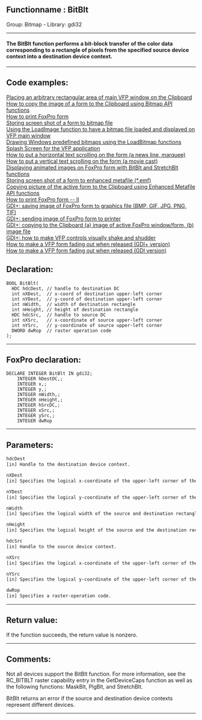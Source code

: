 <link rel="stylesheet" type="text/css" href="../../css/win32api.css">  
<link rel="stylesheet" href="https://cdnjs.cloudflare.com/ajax/libs/font-awesome/4.7.0/css/font-awesome.min.css">

## Functionname : BitBlt
Group: Bitmap - Library: gdi32    
***  


#### The BitBlt function performs a bit-block transfer of the color data corresponding to a rectangle of pixels from the specified source device context into a destination device context.
***  


## Code examples:
[Placing an arbitrary rectangular area of main VFP window on the Clipboard](../../samples/sample_081.md)  
[How to copy the image of a form to the Clipboard using Bitmap API functions](../../samples/sample_091.md)  
[How to print FoxPro form](../../samples/sample_158.md)  
[Storing screen shot of a form to bitmap file](../../samples/sample_187.md)  
[Using the LoadImage function to have a bitmap file loaded and displayed on VFP main window](../../samples/sample_210.md)  
[Drawing Windows predefined bitmaps using the LoadBitmap functions](../../samples/sample_253.md)  
[Splash Screen for the VFP application](../../samples/sample_294.md)  
[How to put a horizontal text scrolling on the form (a news line, marquee)](../../samples/sample_352.md)  
[How to put a vertical text scrolling on the form (a movie cast)](../../samples/sample_354.md)  
[Displaying animated images on FoxPro form with BitBlt and StretchBlt functions](../../samples/sample_355.md)  
[Storing screen shot of a form to enhanced metafile (*.emf)](../../samples/sample_402.md)  
[Copying picture of the active form to the Clipboard using Enhanced Metafile API functions](../../samples/sample_404.md)  
[How to print FoxPro form -- II](../../samples/sample_406.md)  
[GDI+: saving image of FoxPro form to graphics file (BMP, GIF, JPG, PNG, TIF)](../../samples/sample_454.md)  
[GDI+: sending image of FoxPro form to printer](../../samples/sample_455.md)  
[GDI+: copying to the Clipboard (a) image of active FoxPro window/form, (b) image file](../../samples/sample_457.md)  
[GDI+: how to make VFP controls visually shake and shudder](../../samples/sample_526.md)  
[How to make a VFP form fading out when released (GDI+ version)](../../samples/sample_527.md)  
[How to make a VFP form fading out when released (GDI version)](../../samples/sample_528.md)  

## Declaration:
```foxpro  
BOOL BitBlt(
  HDC hdcDest, // handle to destination DC
  int nXDest,  // x-coord of destination upper-left corner
  int nYDest,  // y-coord of destination upper-left corner
  int nWidth,  // width of destination rectangle
  int nHeight, // height of destination rectangle
  HDC hdcSrc,  // handle to source DC
  int nXSrc,   // x-coordinate of source upper-left corner
  int nYSrc,   // y-coordinate of source upper-left corner
  DWORD dwRop  // raster operation code
);  
```  
***  


## FoxPro declaration:
```foxpro  
DECLARE INTEGER BitBlt IN gdi32;
	INTEGER hDestDC,;
	INTEGER x,;
	INTEGER y,;
	INTEGER nWidth,;
	INTEGER nHeight,;
	INTEGER hSrcDC,;
	INTEGER xSrc,;
	INTEGER ySrc,;
	INTEGER dwRop  
```  
***  


## Parameters:
```txt  
hdcDest
[in] Handle to the destination device context.

nXDest
[in] Specifies the logical x-coordinate of the upper-left corner of the destination rectangle.

nYDest
[in] Specifies the logical y-coordinate of the upper-left corner of the destination rectangle.

nWidth
[in] Specifies the logical width of the source and destination rectangles.

nHeight
[in] Specifies the logical height of the source and the destination rectangles.

hdcSrc
[in] Handle to the source device context.

nXSrc
[in] Specifies the logical x-coordinate of the upper-left corner of the source rectangle.

nYSrc
[in] Specifies the logical y-coordinate of the upper-left corner of the source rectangle.

dwRop
[in] Specifies a raster-operation code.  
```  
***  


## Return value:
If the function succeeds, the return value is nonzero.  
***  


## Comments:
Not all devices support the BitBlt function. For more information, see the RC_BITBLT raster capability entry in the GetDeviceCaps function as well as the following functions: MaskBlt, PlgBlt, and StretchBlt.   
  
BitBlt returns an error if the source and destination device contexts represent different devices.  
  
***  

